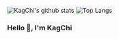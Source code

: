 ![KagChi's github stats](https://github-readme-stats.vercel.app/api?username=kagchi&show_icons=true&theme=radical)
![Top Langs](https://github-readme-stats.vercel.app/api/top-langs/?username=kagchi&layout=compact)
### Hello 👋, I'm KagChi
